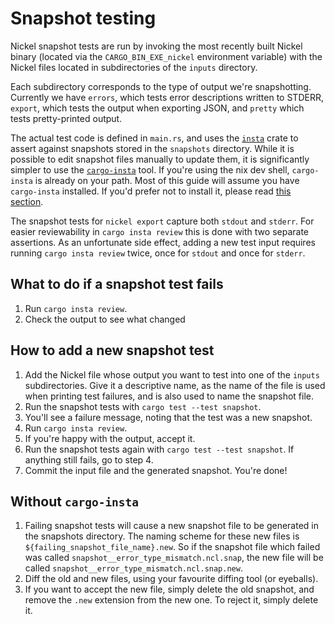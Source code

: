 # Snapshot testing

Nickel snapshot tests are run by invoking the most recently built Nickel binary
(located via the `CARGO_BIN_EXE_nickel` environment variable) with the Nickel
files located in subdirectories of the `inputs` directory.

Each subdirectory corresponds to the type of output we're snapshotting.
Currently we have `errors`, which tests error descriptions written to STDERR,
`export`, which tests the output when exporting JSON, and `pretty` which tests
pretty-printed output.

The actual test code is defined in `main.rs`, and uses the
[`insta`](https://github.com/mitsuhiko/insta) crate to assert against snapshots
stored in the `snapshots` directory. While it is possible to edit snapshot
files manually to update them, it is significantly simpler to use the
[`cargo-insta`](https://crates.io/crates/cargo-insta) tool. If you're using the
nix dev shell, `cargo-insta` is already on your path. Most of this guide will
assume you have `cargo-insta` installed. If you'd prefer not to install it,
please read [this section](#without-cargo-insta).

The snapshot tests for `nickel export` capture both `stdout` and `stderr`. For
easier reviewability in `cargo insta review` this is done with two separate
assertions. As an unfortunate side effect, adding a new test input requires
running `cargo insta review` twice, once for `stdout` and once for `stderr`.

## What to do if a snapshot test fails

1. Run `cargo insta review`.
2. Check the output to see what changed
  
## How to add a new snapshot test

1. Add the Nickel file whose output you want to test into one of the
  `inputs` subdirectories. Give it a descriptive name, as the name of the file
  is used when printing test failures, and is also used to name the snapshot
  file.
2. Run the snapshot tests with `cargo test --test snapshot`.
3. You'll see a failure message, noting that the test was a new snapshot.
4. Run `cargo insta review`.
5. If you're happy with the output, accept it.
6. Run the snapshot tests again with `cargo test --test snapshot`. If anything
   still fails, go to step 4.
7. Commit the input file and the generated snapshot. You're done!

## Without `cargo-insta`

1. Failing snapshot tests will cause a new snapshot file to be generated in the
  snapshots directory. The naming scheme for these new files is
  `${failing_snapshot_file_name}.new`. So if the snapshot file which failed
  was called `snapshot__error_type_mismatch.ncl.snap`, the new file will be
  called `snapshot__error_type_mismatch.ncl.snap.new`.
2. Diff the old and new files, using your favourite diffing tool (or eyeballs).
3. If you want to accept the new file, simply delete the old snapshot, and
  remove the `.new` extension from the new one. To reject it, simply delete it.
